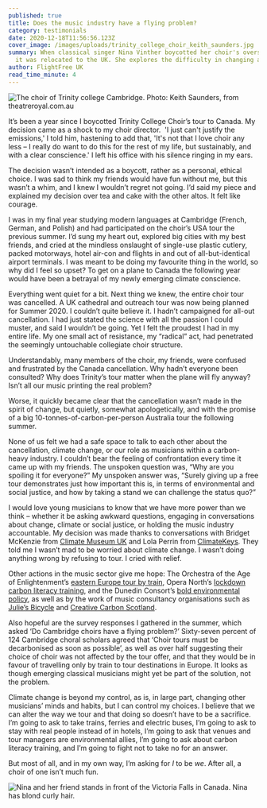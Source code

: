 ```yaml
---
published: true
title: Does the music industry have a flying problem?
category: testimonials
date: 2020-12-18T11:56:56.123Z
cover_image: /images/uploads/trinity_college_choir_keith_saunders.jpg
summary: When classical singer Nina Vinther boycotted her choir's overseas tour,
  it was relocated to the UK. She explores the difficulty in changing a culture.
author: FlightFree UK
read_time_minute: 4
---
```

![](/images/uploads/trinity_college_choir_keith_saunders.jpg "The choir of Trinity college Cambridge. Photo: Keith Saunders, from theatreroyal.com.au")

It’s been a year since I boycotted Trinity College Choir’s tour to Canada. My decision came as a shock to my choir director.  'I just can't justify the emissions,' I told him, hastening to add that, 'It's not that I love choir any less – I really do want to do this for the rest of my life, but sustainably, and with a clear conscience.' I left his office with his silence ringing in my ears.

The decision wasn’t intended as a boycott, rather as a personal, ethical choice. I was sad to think my friends would have fun without me, but this wasn’t a whim, and I knew I wouldn’t regret not going. I’d said my piece and explained my decision over tea and cake with the other altos. It felt like courage. 

I was in my final year studying modern languages at Cambridge (French, German, and Polish) and had participated on the choir’s USA tour the previous summer. I’d sung my heart out, explored big cities with my best friends, and cried at the mindless onslaught of single-use plastic cutlery, packed motorways, hotel air-con and flights in and out of all-but-identical airport terminals. I was meant to be doing my favourite thing in the world, so why did I feel so upset? To get on a plane to Canada the following year would have been a betrayal of my newly emerging climate conscience.

Everything went quiet for a bit. Next thing we knew, the entire choir tour was cancelled. A UK cathedral and outreach tour was now being planned for Summer 2020. I couldn’t quite believe it. I hadn’t campaigned for all-out cancellation. I had just stated the science with all the passion I could muster, and said I wouldn’t be going. Yet I felt the proudest I had in my entire life. My one small act of resistance, my “radical” act, had penetrated the seemingly untouchable collegiate choir structure. 

Understandably, many members of the choir, my friends, were confused and frustrated by the Canada cancellation. Why hadn’t everyone been consulted? Why does Trinity’s tour matter when the plane will fly anyway? Isn’t all our music printing the real problem? 

Worse, it quickly became clear that the cancellation wasn’t made in the spirit of change, but quietly, somewhat apologetically, and with the promise of a big 10-tonnes-of-carbon-per-person Australia tour the following summer.

None of us felt we had a safe space to talk to each other about the cancellation, climate change, or our role as musicians within a carbon-heavy industry. I couldn’t bear the feeling of confrontation every time it came up with my friends. The unspoken question was, “Why are you spoiling it for everyone?” My unspoken answer was, “Surely giving up a free tour demonstrates just how important this is, in terms of environmental and social justice, and how by taking a stand we can challenge the status quo?”

I would love young musicians to know that we have more power than we think – whether it be asking awkward questions, engaging in conversations about change, climate or social justice, or holding the music industry accountable. My decision was made thanks to conversations with Bridget McKenzie from [Climate Museum UK](https://climatemuseumuk.org) and Lola Perrin from [ClimateKeys](http://www.climatekeys.com). They told me I wasn’t mad to be worried about climate change. I wasn’t doing anything wrong by refusing to tour. I cried with relief. 

Other actions in the music sector give me hope: The Orchestra of the Age of Enlightenment’s [eastern Europe tour by train](https://slippedisc.com/2020/02/green-news-orchestra-switches-from-plane-to-train/), Opera North’s [lockdown carbon literacy training](https://www.operanorth.co.uk/about-us/sustainability/), and the Dunedin Consort’s [bold environmental policy](https://www.dunedin-consort.org.uk/wp-content/uploads/2020/06/Dunedin-Consort-Environmental-Policy.pdf), as well as by the work of music consultancy organisations such as [Julie’s Bicycle](https://juliesbicycle.com) and [Creative Carbon Scotland](https://www.creativecarbonscotland.com).

Also hopeful are the survey responses I gathered in the summer, which asked ‘Do Cambridge choirs have a flying problem?’ Sixty-seven percent of 124 Cambridge choral scholars agreed that ‘Choir tours must be decarbonised as soon as possible’, as well as over half suggesting their choice of choir was not affected by the tour offer, and that they would be in favour of travelling only by train to tour destinations in Europe. It looks as though emerging classical musicians might yet be part of the solution, not the problem.

Climate change is beyond my control, as is, in large part, changing other musicians’ minds and habits, but I can control my choices. I believe that we can alter the way we tour and that doing so doesn’t have to be a sacrifice. I’m going to ask to take trains, ferries and electric buses, I’m going to ask to stay with real people instead of in hotels, I’m going to ask that venues and tour managers are environmental allies, I’m going to ask about carbon literacy training, and I’m going to fight not to take no for an answer. 

But most of all, and in my own way, I’m asking for *I* to be *we*. After all, a choir of one isn’t much fun.

![Nina and her friend stands in front of the Victoria Falls in Canada. Nina has blond curly hair.](/images/uploads/nina_vinther.jpg "Nina Vinther (right) and friend on a previous choir tour")